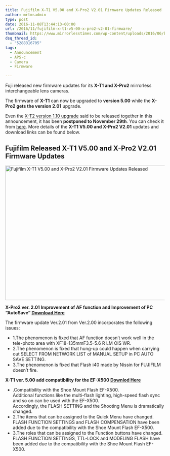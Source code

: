 ```yaml
---
title: Fujifilm X-T1 V5.00 and X-Pro2 V2.01 Firmware Updates Released
author: mrtmsadmin
type: post
date: 2016-11-08T13:44:13+00:00
url: /2016/11/fujifilm-x-t1-v5-00-x-pro2-v2-01-firmware/
thumbnail: https://www.mirrorlesstimes.com/wp-content/uploads/2016/06/best-fujifilm-x-t1-lenses.jpg
dsq_thread_id:
  - "5288316705"
tags:
  - Announcement
  - APS-c
  - Camera
  - Firmware

---
```

Fuji released new firmware updates for its **X-T1 and X-Pro2** mirrorless interchangeable lens cameras.

The firmware of **X-T1** can now be upgraded to **version 5.00** while the **X-Pro2 gets the version 2.01** upgrade.

Even the [X-T2 version 1.10 upgrade][1] said to be released together in this announcement, it has been **postponed to November 29th**. You can check it from <a href="http://www.fujifilm.com/news/n161031_02.html" target="_blank">here</a>. More details of the **X-T1 V5.00 and X-Pro2 V2.01** updates and download links can be found below.<!--more-->

## Fujifilm Released X-T1 V5.00 and X-Pro2 V2.01 Firmware Updates

[<img class="aligncenter wp-image-319 size-full" title="Fujifilm X-T1 V5.00 and X-Pro2 V2.01 Firmware Updates Released" src="https://i2.wp.com/www.mirrorlesstimes.com/wp-content/uploads/2016/06/fujifilm-x-pro2-firmware-updates.jpg?resize=600%2C424&#038;ssl=1" alt="Fujifilm X-T1 V5.00 and X-Pro2 V2.01 Firmware Updates Released" width="600" height="424" srcset="https://i2.wp.com/www.mirrorlesstimes.com/wp-content/uploads/2016/06/fujifilm-x-pro2-firmware-updates.jpg?w=950&ssl=1 950w, https://i2.wp.com/www.mirrorlesstimes.com/wp-content/uploads/2016/06/fujifilm-x-pro2-firmware-updates.jpg?resize=300%2C212&ssl=1 300w, https://i2.wp.com/www.mirrorlesstimes.com/wp-content/uploads/2016/06/fujifilm-x-pro2-firmware-updates.jpg?resize=768%2C542&ssl=1 768w" sizes="(max-width: 600px) 100vw, 600px" data-recalc-dims="1" />][2]

**X-Pro2 ver. 2.01 Improvement of AF function and Improvement of PC “AutoSave” <a href="http://www.fujifilm.com/support/digital_cameras/software/firmware/x/xpro2/index.html" target="_blank">Download Here</a>**

The firmware update Ver.2.01 from Ver.2.00 incorporates the following issues:

<ul class="noteListB01">
  <li>
    <span class="pointer">1.</span>The phenomenon is fixed that AF function doesn’t work well in the tele-photo area with XF18-135mmF3.5-5.6 R LM OIS WR.
  </li>
  <li>
    <span class="pointer">2.</span>The phenomenon is fixed that hung-up could happen when carrying out SELECT FROM NETWORK LIST of MANUAL SETUP in PC AUTO SAVE SETTING.
  </li>
  <li>
    <span class="pointer">3.</span>The phenomenon is fixed that Flash i40 made by Nissin for FUJIFILM doesn’t fire.
  </li>
</ul>

**X-T1 ver. 5.00 add compatibility for the EF-X500 <a href="http://www.fujifilm.com/support/digital_cameras/software/firmware/x/xt1/index.html" target="_blank">Downlod Here</a>**

<ul class="noteListB01">
  <li>
    <span class="pointer">.</span>Compatibility with the Shoe Mount Flash EF-X500.<br /> Additional functions like the multi-flash lighting, high-speed flash sync and so on can be used with the EF-X500.<br /> Accordingly, the FLASH SETTING and the Shooting Menu is dramatically changed.
  </li>
  <li>
    <span class="pointer">2.</span>The items that can be assigned to the Quick Menu have changed.<br /> FLASH FUNCTION SETTINGS and FLASH COMPENSATION have been added due to the compatibility with the Shoe Mount Flash EF-X500.
  </li>
  <li>
    <span class="pointer">3.</span>The roles that can be assigned to the Function buttons have changed.<br /> FLASH FUNCTION SETTINGS, TTL-LOCK and MODELING FLASH have been added due to the compatibility with the Shoe Mount Flash EF-X500.
  </li>
</ul>

 [1]: https://www.mirrorlesstimes.com/2016/11/fujifilm-x-t2-firmware-version-1-10-coming/
 [2]: https://i2.wp.com/www.mirrorlesstimes.com/wp-content/uploads/2016/06/fujifilm-x-pro2-firmware-updates.jpg?ssl=1